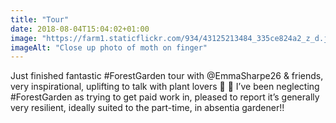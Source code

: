 ```yaml
---
title: "Tour"
date: 2018-08-04T15:04:02+01:00
image: "https://farm1.staticflickr.com/934/43125213484_335ce824a2_z_d.jpg"
imageAlt: "Close up photo of moth on finger"
---
```


Just finished fantastic #ForestGarden tour with @EmmaSharpe26 & friends, very inspirational, uplifting to talk with plant lovers 💚 🙂  I’ve been neglecting #ForestGarden as trying to get paid work in, pleased to report it’s generally very resilient, ideally suited to the part-time, in absentia gardener!!
